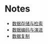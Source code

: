 # Notes

* [数据存储与检索](3-data_storage_and_retrieval.md)
* [数据编码与演进](4-data_encoding_and_evolution.md)
* [数据复制](5-data_replication.md)
